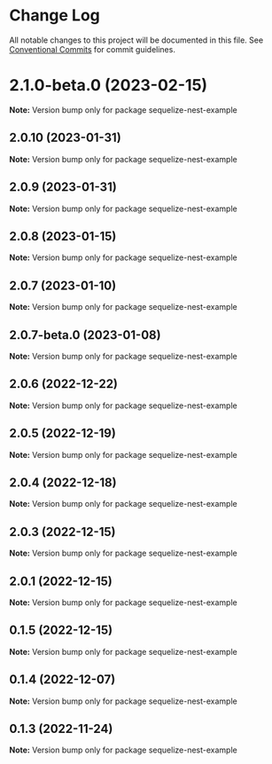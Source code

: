 # Change Log

All notable changes to this project will be documented in this file.
See [Conventional Commits](https://conventionalcommits.org) for commit guidelines.

# 2.1.0-beta.0 (2023-02-15)

**Note:** Version bump only for package sequelize-nest-example





## 2.0.10 (2023-01-31)

**Note:** Version bump only for package sequelize-nest-example





## 2.0.9 (2023-01-31)

**Note:** Version bump only for package sequelize-nest-example





## 2.0.8 (2023-01-15)

**Note:** Version bump only for package sequelize-nest-example





## 2.0.7 (2023-01-10)

**Note:** Version bump only for package sequelize-nest-example





## 2.0.7-beta.0 (2023-01-08)

**Note:** Version bump only for package sequelize-nest-example





## 2.0.6 (2022-12-22)

**Note:** Version bump only for package sequelize-nest-example





## 2.0.5 (2022-12-19)

**Note:** Version bump only for package sequelize-nest-example





## 2.0.4 (2022-12-18)

**Note:** Version bump only for package sequelize-nest-example





## 2.0.3 (2022-12-15)

**Note:** Version bump only for package sequelize-nest-example





## 2.0.1 (2022-12-15)

**Note:** Version bump only for package sequelize-nest-example





## 0.1.5 (2022-12-15)

**Note:** Version bump only for package sequelize-nest-example





## 0.1.4 (2022-12-07)

**Note:** Version bump only for package sequelize-nest-example





## 0.1.3 (2022-11-24)

**Note:** Version bump only for package sequelize-nest-example
